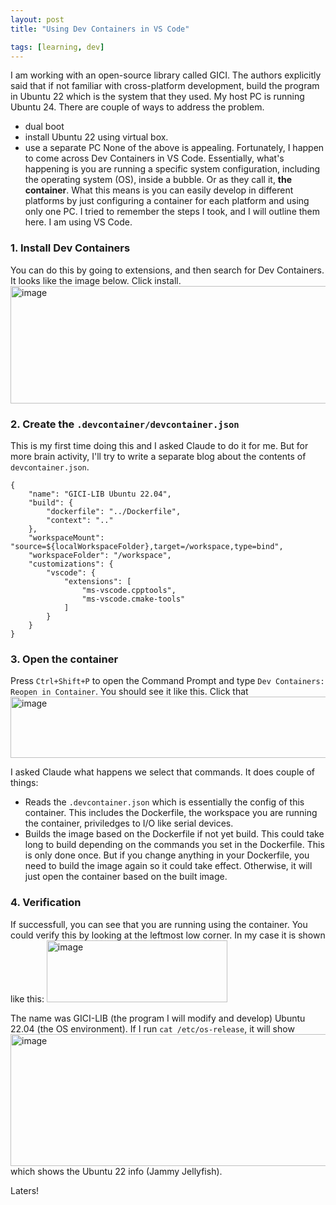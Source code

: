 ```yaml
---
layout: post
title: "Using Dev Containers in VS Code"

tags: [learning, dev]
---
```


I am working with an open-source library called GICI. The authors explicitly said that if not familiar with cross-platform development, build the program in Ubuntu 22 which is the system that they used. My host PC is running Ubuntu 24. There are couple of ways to address the problem. 
- dual boot
- install Ubuntu 22 using virtual box.
- use a separate PC
None of the above is appealing. Fortunately, I happen to come across Dev Containers in VS Code. Essentially, what's happening is you are running a specific system configuration, including the operating system (OS), inside a bubble. Or as they call it, **the container**. What this means is you can easily develop in different platforms by just configuring a container for each platform and using only one PC. I tried to remember the steps I took, and I will outline them here. I am using VS Code. 

### 1. Install Dev Containers
You can do this by going to extensions, and then search for Dev Containers. It looks like the image below. Click install. 
<img align="center" width="954" height="188" alt="image" src="https://github.com/user-attachments/assets/28b0e565-9b3f-4f6c-9b7a-1c95386028de" />

### 2. Create the `.devcontainer/devcontainer.json`
This is my first time doing this and I asked Claude to do it for me. But for more brain activity, I'll try to write a separate blog about the contents of `devcontainer.json`. 
``` code
{
    "name": "GICI-LIB Ubuntu 22.04",
    "build": {
        "dockerfile": "../Dockerfile",
        "context": ".."
    },
    "workspaceMount": "source=${localWorkspaceFolder},target=/workspace,type=bind",
    "workspaceFolder": "/workspace",
    "customizations": {
        "vscode": {
            "extensions": [
                "ms-vscode.cpptools",
                "ms-vscode.cmake-tools"
            ]
        }
    }
}
```
### 3. Open the container
Press `Ctrl+Shift+P` to open the Command Prompt and type `Dev Containers: Reopen in Container`. You should see it like this. Click that 
<img width="605" height="98" alt="image" src="https://github.com/user-attachments/assets/3f7ef972-5c32-404c-b37e-3a381f99ba1c" />

I asked Claude what happens we select that commands. It does couple of things:
- Reads the `.devcontainer.json` which is essentially the config of this container. This includes the Dockerfile, the workspace you are running the container, priviledges to I/O like serial devices.
- Builds the image based on the Dockerfile if not yet build. This could take long to build depending on the commands you set in the Dockerfile. This is only done once. But if you change anything in your Dockerfile, you need to build the image again so it could take effect. Otherwise, it will just open the container based on the built image.

### 4. Verification
If successfull, you can see that you are running using the container. You could verify this by looking at the leftmost low corner. In my case it is shown like this:
<img width="289" height="99" alt="image" src="https://github.com/user-attachments/assets/c5687619-ed2c-421d-ba06-0521a07ad9ae" />

The name was GICI-LIB (the program I will modify and develop) Ubuntu 22.04 (the OS environment). If I run `cat /etc/os-release`, it will show 
<img width="727" height="211" alt="image" src="https://github.com/user-attachments/assets/3dc1d2f0-073b-4290-93da-5a76f63e4ce2" />
which shows the Ubuntu 22 info (Jammy Jellyfish). 

Laters!

